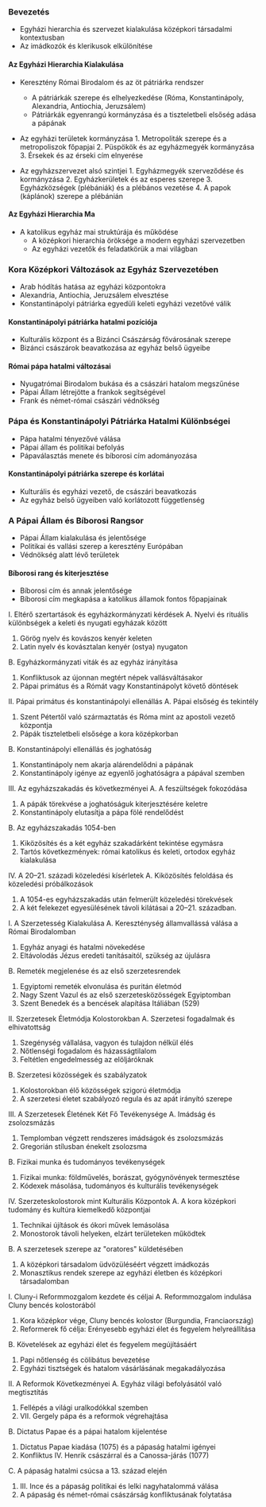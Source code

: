 ### Bevezetés
-  Egyházi hierarchia és szervezet kialakulása középkori társadalmi kontextusban
-  Az imádkozók és klerikusok elkülönítése

#### Az Egyházi Hierarchia Kialakulása
-  Keresztény Római Birodalom és az öt pátriárka rendszer
	- A pátriárkák szerepe és elhelyezkedése (Róma, Konstantinápoly, Alexandria, Antiochia, Jeruzsálem)
	- Pátriárkák egyenrangú kormányzása és a tiszteletbeli elsőség adása a pápának

-  Az egyházi területek kormányzása 1. Metropoliták szerepe és a metropoliszok főpapjai 2. Püspökök és az egyházmegyék kormányzása 3. Érsekek és az érseki cím elnyerése

-  Az egyházszervezet alsó szintjei 1. Egyházmegyék szerveződése és kormányzása 2. Egyházkerületek és az esperes szerepe 3. Egyházközségek (plébániák) és a plébános vezetése 4. A papok (káplánok) szerepe a plébánián

#### Az Egyházi Hierarchia Ma 
-  A katolikus egyház mai struktúrája és működése
	- A középkori hierarchia öröksége a modern egyházi szervezetben
	- Az egyházi vezetők és feladatkörük a mai világban
### Kora Középkori Változások az Egyház Szervezetében
- Arab hódítás hatása az egyházi központokra
- Alexandria, Antiochia, Jeruzsálem elvesztése
-  Konstantinápolyi pátriárka egyedüli keleti egyházi vezetővé válik

#### Konstantinápolyi pátriárka hatalmi pozíciója 
-  Kulturális központ és a Bizánci Császárság fővárosának szerepe
- Bizánci császárok beavatkozása az egyház belső ügyeibe

#### Római pápa hatalmi változásai 
- Nyugatrómai Birodalom bukása és a császári hatalom megszűnése
- Pápai Állam létrejötte a frankok segítségével
- Frank és német-római császári védnökség

### Pápa és Konstantinápolyi Pátriárka Hatalmi Különbségei
- Pápa hatalmi tényezővé válása
- Pápai állam és politikai befolyás
- Pápaválasztás menete és bíborosi cím adományozása

#### Konstantinápolyi pátriárka szerepe és korlátai
- Kulturális és egyházi vezető, de császári beavatkozás
- Az egyház belső ügyeiben való korlátozott függetlenség

### A Pápai Állam és Bíborosi Rangsor
- Pápai Állam kialakulása és jelentősége
- Politikai és vallási szerep a keresztény Európában
- Védnökség alatt lévő területek

#### Bíborosi rang és kiterjesztése
- Bíborosi cím és annak jelentősége
- Bíborosi cím megkapása a katolikus államok fontos főpapjainak


I. Eltérő szertartások és egyházkormányzati kérdések 
A. Nyelvi és rituális különbségek a keleti és nyugati egyházak között 
1. Görög nyelv és kovászos kenyér keleten 
2. Latin nyelv és kovásztalan kenyér (ostya) nyugaton

B. Egyházkormányzati viták és az egyház irányítása
1. Konfliktusok az újonnan megtért népek vallásváltásakor
2. Pápai primátus és a Rómát vagy Konstantinápolyt követő döntések

II. Pápai primátus és konstantinápolyi ellenállás A. Pápai elsőség és tekintély 
1. Szent Pétertől való származtatás és Róma mint az apostoli vezető központja
2. Pápák tiszteletbeli elsősége a kora középkorban

B. Konstantinápolyi ellenállás és joghatóság
1. Konstantinápoly nem akarja alárendelődni a pápának
2. Konstantinápoly igénye az egyenlő joghatóságra a pápával szemben

III. Az egyházszakadás és következményei
A. A feszültségek fokozódása
1. A pápák törekvése a joghatóságuk kiterjesztésére keletre
2. Konstantinápoly elutasítja a pápa fölé rendelődést

B. Az egyházszakadás 1054-ben
1. Kiközösítés és a két egyház szakadárként tekintése egymásra 
2. Tartós következmények: római katolikus és keleti, ortodox egyház kialakulása

IV. A 20–21. századi közeledési kísérletek
A. Kiközösítés feloldása és közeledési próbálkozások
1. A 1054-es egyházszakadás után felmerült közeledési törekvések
2. A két felekezet egyesülésének távoli kilátásai a 20–21. században.

I. A Szerzetesség Kialakulása 
A. Kereszténység államvallássá válása a Római Birodalomban 
1. Egyház anyagi és hatalmi növekedése 
2. Eltávolodás Jézus eredeti tanításaitól, szükség az újulásra

B. Remeték megjelenése és az első szerzetesrendek 
1. Egyiptomi remeték elvonulása és puritán életmód 
2. Nagy Szent Vazul és az első szerzetesközösségek Egyiptomban 
3. Szent Benedek és a bencések alapítása Itáliában (529)

II. Szerzetesek Életmódja Kolostorokban 
A. Szerzetesi fogadalmak és elhivatottság 
1. Szegénység vállalása, vagyon és tulajdon nélkül élés 
2. Nőtlenségi fogadalom és házasságtilalom 
3. Feltétlen engedelmesség az elöljáróknak

B. Szerzetesi közösségek és szabályzatok 
1. Kolostorokban élő közösségek szigorú életmódja
2. A szerzetesi életet szabályozó regula és az apát irányító szerepe

III. A Szerzetesek Életének Két Fő Tevékenysége 
A. Imádság és zsolozsmázás
1. Templomban végzett rendszeres imádságok és zsolozsmázás
2. Gregorián stílusban énekelt zsolozsma

B. Fizikai munka és tudományos tevékenységek
1. Fizikai munka: földművelés, borászat, gyógynövények termesztése 
2. Kódexek másolása, tudományos és kulturális tevékenységek

IV. Szerzeteskolostorok mint Kulturális Központok
A. A kora középkori tudomány és kultúra kiemelkedő központjai 
1. Technikai újítások és ókori művek lemásolása
2. Monostorok távoli helyeken, elzárt területeken működtek

B. A szerzetesek szerepe az "oratores" küldetésében 
1. A középkori társadalom üdvözüléséért végzett imádkozás 
2. Monasztikus rendek szerepe az egyházi életben és középkori társadalomban

  
I. Cluny-i Reformmozgalom kezdete és céljai 
A. Reformmozgalom indulása Cluny bencés kolostorából 
1. Kora középkor vége, Cluny bencés kolostor (Burgundia, Franciaország) 
2. Reformerek fő célja: Erényesebb egyházi élet és fegyelem helyreállítása

B. Követelések az egyházi élet és fegyelem megújításáért 
1. Papi nőtlenség és cölibátus bevezetése 
2. Egyházi tisztségek és hatalom vásárlásának megakadályozása

II. A Reformok Következményei
A. Egyház világi befolyásától való megtisztítás 
1. Fellépés a világi uralkodókkal szemben 
2. VII. Gergely pápa és a reformok végrehajtása

B. Dictatus Papae és a pápai hatalom kijelentése 
1. Dictatus Papae kiadása (1075) és a pápaság hatalmi igényei 
2. Konfliktus IV. Henrik császárral és a Canossa-járás (1077)

C. A pápaság hatalmi csúcsa a 13. század elején 
1. III. Ince és a pápaság politikai és lelki nagyhatalommá válása 
2. A pápaság és német-római császárság konfliktusának folytatása